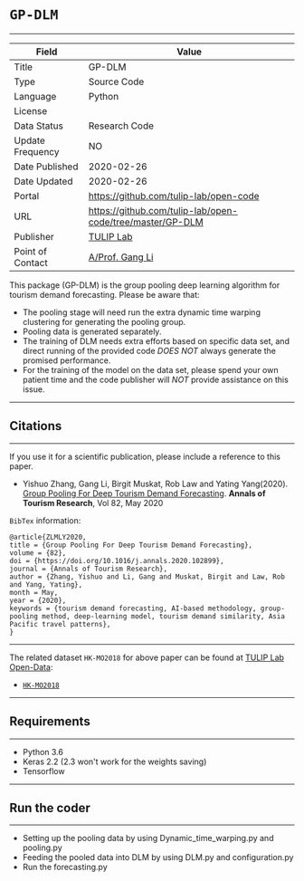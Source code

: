 # `GP-DLM`
---

| Field | Value |
| --- | --- |
| Title | GP-DLM |
| Type | Source Code |
| Language | Python |
| License |   |
| Data Status | Research Code |
| Update Frequency | NO |
| Date Published | 2020-02-26  |
| Date Updated |  2020-02-26 |
| Portal | https://github.com/tulip-lab/open-code |
| URL | https://github.com/tulip-lab/open-code/tree/master/GP-DLM|
| Publisher |[TULIP Lab](http://www.tulip.org.au/) |
| Point of Contact |[A/Prof. Gang Li](https://github.com/tuliplab) |

This package (GP-DLM) is the group pooling deep learning algorithm for tourism demand forecasting. Please be aware that:

* The pooling stage will need run the extra dynamic time warping clustering for generating the pooling group. 
* Pooling data is generated separately.
* The training of DLM needs extra efforts based on specific data set, and direct running of the provided code *DOES NOT* always generate the promised performance.
* For the training of the model on the data set, please spend your own patient time and the code publisher will *NOT* provide assistance on this issue.

---
## Citations
---

If you use it for a scientific publication, please include a reference to this paper.

* Yishuo Zhang, Gang Li, Birgit Muskat, Rob Law and Yating Yang(2020). [Group Pooling For Deep Tourism Demand Forecasting](https://doi.org/10.1016/j.annals.2020.102899). **Annals of Tourism Research**, Vol 82, May 2020


`BibTex` information:

    @article{ZLMLY2020,
    title = {Group Pooling For Deep Tourism Demand Forecasting},
    volume = {82},
    doi = {https://doi.org/10.1016/j.annals.2020.102899},
    journal = {Annals of Tourism Research},
    author = {Zhang, Yishuo and Li, Gang and Muskat, Birgit and Law, Rob and Yang, Yating},
    month = May,
    year = {2020},
    keywords = {tourism demand forecasting, AI-based methodology, group-pooling method, deep-learning model, tourism demand similarity, Asia Pacific travel patterns}, 
    }

---

The related dataset `HK-MO2018` for above paper can be found at [TULIP Lab Open-Data](https://github.com/tulip-lab/open-data):

* [`HK-MO2018`](https://github.com/tulip-lab/open-data/tree/master/HK-MO2018)


---
##  Requirements
---

* Python 3.6
* Keras 2.2 (2.3 won't work for the weights saving)
* Tensorflow


---
##  Run the coder
---

* Setting up the pooling data by using Dynamic_time_warping.py and pooling.py
* Feeding the pooled data into DLM by using DLM.py and configuration.py
* Run the forecasting.py 



